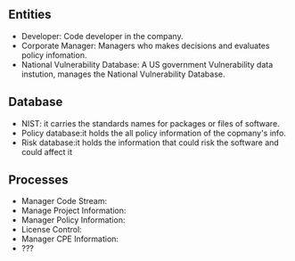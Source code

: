 ## Entities
* Developer: Code developer in the company.
* Corporate Manager: Managers who makes decisions and evaluates policy infomation. 
* National Vulnerability Database: A US government Vulnerability data instution, manages the National Vulnerability Database.

## Database
* NIST: it carries the standards names for packages or files of software.  
* Policy database:it holds the all policy information of the copmany's info. 
* Risk database:it holds the information that could risk the software and could affect it 

## Processes
* Manager Code Stream:
* Manage Project Information:
* Manager Policy Information:
* License Control:
* Manager CPE Information:
* ???
